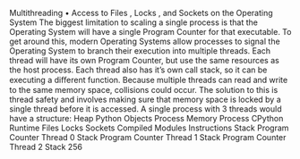 Multithreading • Access to  Files ,  Locks , and  Sockets  on the Operating System The biggest limitation to scaling a single process is that the Operating System will have a single  Program Counter  for that executable. To get around this, modern Operating Systems allow processes to signal the Operating System to branch their execution into multiple threads. Each thread will have its own Program Counter, but use the same resources as the host process. Each thread also has it’s own call stack, so it can be executing a diﬀerent function. Because multiple threads can read and write to the same memory space, collisions could occur. The solution to this is  thread safety and involves making sure that memory space is locked by a single thread before it is accessed. A single process with 3 threads would have a structure: Heap Python Objects Process Memory Process CPython Runtime Files Locks Sockets Compiled Modules Instructions Stack Program Counter Thread 0 Stack Program Counter Thread 1 Stack Program Counter Thread 2 Stack 256